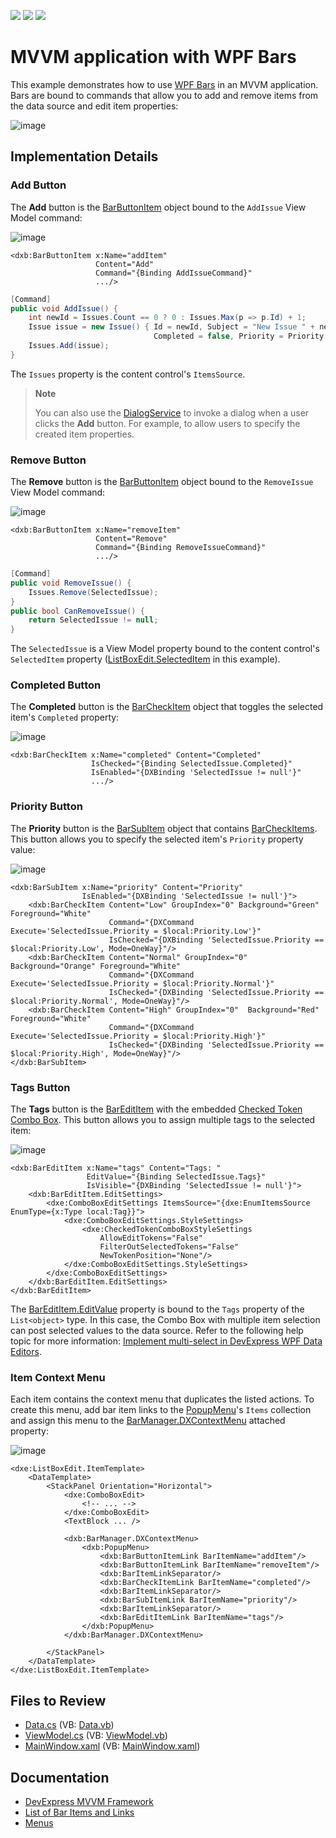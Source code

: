 <!-- default badges list -->
![](https://img.shields.io/endpoint?url=https://codecentral.devexpress.com/api/v1/VersionRange/128641144/22.2.3%2B)
[![](https://img.shields.io/badge/Open_in_DevExpress_Support_Center-FF7200?style=flat-square&logo=DevExpress&logoColor=white)](https://supportcenter.devexpress.com/ticket/details/E3341)
[![](https://img.shields.io/badge/📖_How_to_use_DevExpress_Examples-e9f6fc?style=flat-square)](https://docs.devexpress.com/GeneralInformation/403183)
<!-- default badges end -->
# MVVM application with WPF Bars

This example demonstrates how to use [WPF Bars](https://docs.devexpress.com/WPF/6194/controls-and-libraries/ribbon-bars-and-menu/bars) in an MVVM application. Bars are bound to commands that allow you to add and remove items from the data source and edit item properties:

![image](https://user-images.githubusercontent.com/65009440/222427680-3b751290-7d8d-437a-8edd-0c4fa9f79831.png)

## Implementation Details

### Add Button

The **Add** button is the [BarButtonItem](https://docs.devexpress.com/WPF/DevExpress.Xpf.Bars.BarButtonItem) object bound to the `AddIssue` View Model command:

![image](https://user-images.githubusercontent.com/65009440/222439722-624fd482-4ae7-4ed9-ac8f-0df9c732ccee.png)

```xaml
<dxb:BarButtonItem x:Name="addItem" 
                   Content="Add" 
                   Command="{Binding AddIssueCommand}" 
                   .../>
```

```cs
[Command]
public void AddIssue() {
    int newId = Issues.Count == 0 ? 0 : Issues.Max(p => p.Id) + 1;
    Issue issue = new Issue() { Id = newId, Subject = "New Issue " + newId, 
                                Completed = false, Priority = Priority.Low };
    Issues.Add(issue);
}
```

The `Issues` property is the content control's `ItemsSource`.

> **Note**
>
> You can also use the [DialogService](https://docs.devexpress.com/WPF/17467/mvvm-framework/services/predefined-set/dialog-services/dialogservice) to invoke a dialog when a user clicks the **Add** button. For example, to allow users to specify the created item properties.

### Remove Button

The **Remove** button is the [BarButtonItem](https://docs.devexpress.com/WPF/DevExpress.Xpf.Bars.BarButtonItem) object bound to the `RemoveIssue` View Model command:

![image](https://user-images.githubusercontent.com/65009440/222439820-4292e9b5-7dab-4694-9087-93f461e4b9ed.png)

```xaml
<dxb:BarButtonItem x:Name="removeItem" 
                   Content="Remove" 
                   Command="{Binding RemoveIssueCommand}" 
                   .../>
```

```cs
[Command]
public void RemoveIssue() {
    Issues.Remove(SelectedIssue);
}
public bool CanRemoveIssue() {
    return SelectedIssue != null;
}
```

The `SelectedIssue` is a View Model property bound to the content control's `SelectedItem` property ([ListBoxEdit.SelectedItem](https://docs.devexpress.com/WPF/DevExpress.Xpf.Editors.ListBoxEdit.SelectedItem) in this example).

### Completed Button

The **Completed** button is the [BarCheckItem](https://docs.devexpress.com/WPF/DevExpress.Xpf.Bars.BarCheckItem) object that toggles the selected item's `Completed` property:

![image](https://user-images.githubusercontent.com/65009440/222439913-af88d620-5ccb-489b-bd77-721feed5f266.png)

```xaml
<dxb:BarCheckItem x:Name="completed" Content="Completed" 
                  IsChecked="{Binding SelectedIssue.Completed}"
                  IsEnabled="{DXBinding 'SelectedIssue != null'}"
                  .../>
```

### Priority Button

The **Priority** button is the [BarSubItem](https://docs.devexpress.com/WPF/DevExpress.Xpf.Bars.BarSubItem) object that contains [BarCheckItems](https://docs.devexpress.com/WPF/DevExpress.Xpf.Bars.BarCheckItem). This button allows you to specify the selected item's `Priority` property value:

![image](https://user-images.githubusercontent.com/65009440/222431938-411e4b7d-a611-46e8-a4a0-af0aed612696.png)

```xaml
<dxb:BarSubItem x:Name="priority" Content="Priority" 
                IsEnabled="{DXBinding 'SelectedIssue != null'}">
    <dxb:BarCheckItem Content="Low" GroupIndex="0" Background="Green" Foreground="White"
                      Command="{DXCommand Execute='SelectedIssue.Priority = $local:Priority.Low'}"
                      IsChecked="{DXBinding 'SelectedIssue.Priority == $local:Priority.Low', Mode=OneWay}"/>
    <dxb:BarCheckItem Content="Normal" GroupIndex="0" Background="Orange" Foreground="White"
                      Command="{DXCommand Execute='SelectedIssue.Priority = $local:Priority.Normal'}"
                      IsChecked="{DXBinding 'SelectedIssue.Priority == $local:Priority.Normal', Mode=OneWay}"/>
    <dxb:BarCheckItem Content="High" GroupIndex="0"  Background="Red" Foreground="White"
                      Command="{DXCommand Execute='SelectedIssue.Priority = $local:Priority.High'}"
                      IsChecked="{DXBinding 'SelectedIssue.Priority == $local:Priority.High', Mode=OneWay}"/>
</dxb:BarSubItem>
```

### Tags Button

The **Tags** button is the [BarEditItem](https://docs.devexpress.com/WPF/DevExpress.Xpf.Bars.BarEditItem) with the embedded [Checked Token Combo Box](https://docs.devexpress.com/WPF/DevExpress.Xpf.Editors.CheckedTokenComboBoxStyleSettings). This button allows you to assign multiple tags to the selected item:

![image](https://user-images.githubusercontent.com/65009440/222433054-d4d4e32b-7165-4bb8-944d-2d80a80a24bd.png)

```xaml
<dxb:BarEditItem x:Name="tags" Content="Tags: " 
                 EditValue="{Binding SelectedIssue.Tags}" 
                 IsVisible="{DXBinding 'SelectedIssue != null'}">
    <dxb:BarEditItem.EditSettings>
        <dxe:ComboBoxEditSettings ItemsSource="{dxe:EnumItemsSource EnumType={x:Type local:Tag}}">
            <dxe:ComboBoxEditSettings.StyleSettings>
                <dxe:CheckedTokenComboBoxStyleSettings 
                    AllowEditTokens="False" 
                    FilterOutSelectedTokens="False" 
                    NewTokenPosition="None"/>
            </dxe:ComboBoxEditSettings.StyleSettings>
        </dxe:ComboBoxEditSettings>
    </dxb:BarEditItem.EditSettings>
</dxb:BarEditItem>
```

The [BarEditItem.EditValue](https://docs.devexpress.com/WPF/DevExpress.Xpf.Bars.BarEditItem.EditValue) property is bound to the `Tags` property of the `List<object>` type. In this case, the Combo Box with multiple item selection can post selected values to the data source. Refer to the following help topic for more information: [Implement multi-select in DevExpress WPF Data Editors](https://supportcenter.devexpress.com/ticket/details/t889444/how-to-implement-multi-select-when-using-devexpress-wpf-data-editors-comboboxedit).

### Item Context Menu

Each item contains the context menu that duplicates the listed actions. To create this menu, add bar item links to the [PopupMenu](https://docs.devexpress.com/WPF/DevExpress.Xpf.Bars.PopupMenu)'s `Items` collection and assign this menu to the [BarManager.DXContextMenu](https://docs.devexpress.com/WPF/DevExpress.Xpf.Bars.BarManager.DXContextMenu) attached property:

![image](https://user-images.githubusercontent.com/65009440/222435918-14b45416-6af1-42aa-9329-c27884450b78.png)

```xaml
<dxe:ListBoxEdit.ItemTemplate>
    <DataTemplate>
        <StackPanel Orientation="Horizontal">
            <dxe:ComboBoxEdit>
                <!-- ... -->
            </dxe:ComboBoxEdit>
            <TextBlock ... />

            <dxb:BarManager.DXContextMenu>
                <dxb:PopupMenu>
                    <dxb:BarButtonItemLink BarItemName="addItem"/>
                    <dxb:BarButtonItemLink BarItemName="removeItem"/>
                    <dxb:BarItemLinkSeparator/>
                    <dxb:BarCheckItemLink BarItemName="completed"/>
                    <dxb:BarItemLinkSeparator/>
                    <dxb:BarSubItemLink BarItemName="priority"/>
                    <dxb:BarItemLinkSeparator/>
                    <dxb:BarEditItemLink BarItemName="tags"/>
                </dxb:PopupMenu>
            </dxb:BarManager.DXContextMenu>

        </StackPanel>
    </DataTemplate>
</dxe:ListBoxEdit.ItemTemplate>
```

## Files to Review

* [Data.cs](./CS/Bars_in_MVVM_Application/Data.cs) (VB: [Data.vb](./VB/Bars_in_MVVM_Application/Data.vb))
* [ViewModel.cs](./CS/Bars_in_MVVM_Application/ViewModel.cs) (VB: [ViewModel.vb](./VB/Bars_in_MVVM_Application/ViewModel.vb))
* [MainWindow.xaml](./CS/Bars_in_MVVM_Application/MainWindow.xaml) (VB: [MainWindow.xaml](./VB/Bars_in_MVVM_Application/MainWindow.xaml))

## Documentation

* [DevExpress MVVM Framework](https://docs.devexpress.com/WPF/15112/mvvm-framework)
* [List of Bar Items and Links](https://docs.devexpress.com/WPF/6646/controls-and-libraries/ribbon-bars-and-menu/common-concepts/the-list-of-bar-items-and-links)
* [Menus](https://docs.devexpress.com/WPF/115388/controls-and-libraries/ribbon-bars-and-menu/menus)
